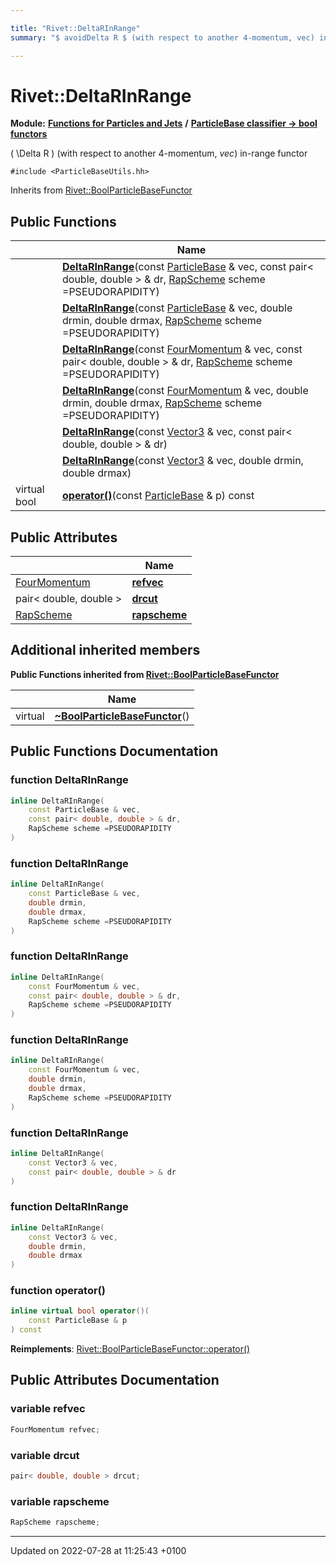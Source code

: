 ```yaml
---

title: "Rivet::DeltaRInRange"
summary: "$ avoidDelta R $ (with respect to another 4-momentum, vec) in-range functor "

---
```


# Rivet::DeltaRInRange

**Module:** **[Functions for Particles and Jets](http://example.org/modules/group__particlebaseutils/)** **/** **[ParticleBase classifier -> bool functors](http://example.org/modules/group__particlebasetutils__pb2bool/)**



\( \Delta R \) (with respect to another 4-momentum, _vec_) in-range functor 


`#include <ParticleBaseUtils.hh>`

Inherits from [Rivet::BoolParticleBaseFunctor](http://example.org/classes/structrivet_1_1boolparticlebasefunctor/)

## Public Functions

|                | Name           |
| -------------- | -------------- |
| | **[DeltaRInRange](http://example.org/modules/group__particlebaseutils/#function-deltarinrange)**(const <a href="http://example.org/classes/classrivet_1_1particlebase/">ParticleBase</a> & vec, const pair< double, double > & dr, <a href="http://example.org/namespaces/namespacerivet/#enum-rapscheme">RapScheme</a> scheme =PSEUDORAPIDITY) |
| | **[DeltaRInRange](http://example.org/modules/group__particlebaseutils/#function-deltarinrange)**(const <a href="http://example.org/classes/classrivet_1_1particlebase/">ParticleBase</a> & vec, double drmin, double drmax, <a href="http://example.org/namespaces/namespacerivet/#enum-rapscheme">RapScheme</a> scheme =PSEUDORAPIDITY) |
| | **[DeltaRInRange](http://example.org/modules/group__particlebaseutils/#function-deltarinrange)**(const <a href="http://example.org/classes/classrivet_1_1fourmomentum/">FourMomentum</a> & vec, const pair< double, double > & dr, <a href="http://example.org/namespaces/namespacerivet/#enum-rapscheme">RapScheme</a> scheme =PSEUDORAPIDITY) |
| | **[DeltaRInRange](http://example.org/modules/group__particlebaseutils/#function-deltarinrange)**(const <a href="http://example.org/classes/classrivet_1_1fourmomentum/">FourMomentum</a> & vec, double drmin, double drmax, <a href="http://example.org/namespaces/namespacerivet/#enum-rapscheme">RapScheme</a> scheme =PSEUDORAPIDITY) |
| | **[DeltaRInRange](http://example.org/modules/group__particlebaseutils/#function-deltarinrange)**(const <a href="http://example.org/classes/classrivet_1_1vector3/">Vector3</a> & vec, const pair< double, double > & dr) |
| | **[DeltaRInRange](http://example.org/modules/group__particlebaseutils/#function-deltarinrange)**(const <a href="http://example.org/classes/classrivet_1_1vector3/">Vector3</a> & vec, double drmin, double drmax) |
| virtual bool | **[operator()](http://example.org/modules/group__particlebaseutils/#function-operator())**(const <a href="http://example.org/classes/classrivet_1_1particlebase/">ParticleBase</a> & p) const |

## Public Attributes

|                | Name           |
| -------------- | -------------- |
| <a href="http://example.org/classes/classrivet_1_1fourmomentum/">FourMomentum</a> | **[refvec](http://example.org/modules/group__particlebaseutils/#variable-refvec)**  |
| pair< double, double > | **[drcut](http://example.org/modules/group__particlebaseutils/#variable-drcut)**  |
| <a href="http://example.org/namespaces/namespacerivet/#enum-rapscheme">RapScheme</a> | **[rapscheme](http://example.org/modules/group__particlebaseutils/#variable-rapscheme)**  |

## Additional inherited members

**Public Functions inherited from [Rivet::BoolParticleBaseFunctor](http://example.org/classes/structrivet_1_1boolparticlebasefunctor/)**

|                | Name           |
| -------------- | -------------- |
| virtual | **[~BoolParticleBaseFunctor](http://example.org/modules/group__particlebaseutils/#function-~boolparticlebasefunctor)**() |


## Public Functions Documentation

### function DeltaRInRange

```cpp
inline DeltaRInRange(
    const ParticleBase & vec,
    const pair< double, double > & dr,
    RapScheme scheme =PSEUDORAPIDITY
)
```


### function DeltaRInRange

```cpp
inline DeltaRInRange(
    const ParticleBase & vec,
    double drmin,
    double drmax,
    RapScheme scheme =PSEUDORAPIDITY
)
```


### function DeltaRInRange

```cpp
inline DeltaRInRange(
    const FourMomentum & vec,
    const pair< double, double > & dr,
    RapScheme scheme =PSEUDORAPIDITY
)
```


### function DeltaRInRange

```cpp
inline DeltaRInRange(
    const FourMomentum & vec,
    double drmin,
    double drmax,
    RapScheme scheme =PSEUDORAPIDITY
)
```


### function DeltaRInRange

```cpp
inline DeltaRInRange(
    const Vector3 & vec,
    const pair< double, double > & dr
)
```


### function DeltaRInRange

```cpp
inline DeltaRInRange(
    const Vector3 & vec,
    double drmin,
    double drmax
)
```


### function operator()

```cpp
inline virtual bool operator()(
    const ParticleBase & p
) const
```


**Reimplements**: [Rivet::BoolParticleBaseFunctor::operator()](http://example.org/modules/group__particlebaseutils/#function-operator())


## Public Attributes Documentation

### variable refvec

```cpp
FourMomentum refvec;
```


### variable drcut

```cpp
pair< double, double > drcut;
```


### variable rapscheme

```cpp
RapScheme rapscheme;
```


-------------------------------

Updated on 2022-07-28 at 11:25:43 +0100
